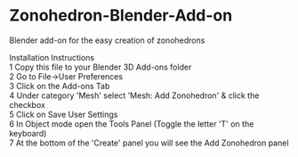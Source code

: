 # Zonohedron-Blender-Add-on
Blender add-on for the easy creation of zonohedrons

Installation Instructions  
1 Copy this file to your Blender 3D Add-ons folder  
2 Go to File->User Preferences  
3 Click on the Add-ons Tab  
4 Under category 'Mesh' select 'Mesh: Add Zonohedron' & click the checkbox  
5 Click on Save User Settings  
6 In Object mode open the Tools Panel (Toggle the letter 'T' on the keyboard)  
7 At the bottom of the 'Create' panel you will see the Add Zonohedron panel  
